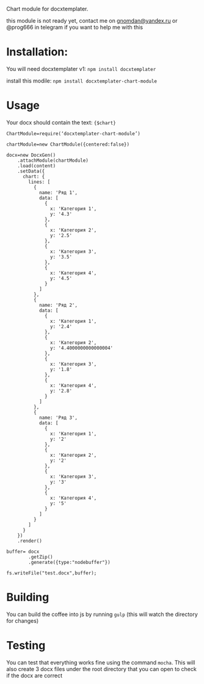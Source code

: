 Chart module for docxtemplater.

this module is not ready yet, contact me on gnomdan@yandex.ru or @prog666 in telegram if you want to help me with this

# Installation:

You will need docxtemplater v1: `npm install docxtemplater`

install this modile: `npm install docxtemplater-chart-module`

# Usage

Your docx should contain the text: `{$chart}`

    ChartModule=require(‘docxtemplater-chart-module’)

    chartModule=new ChartModule({centered:false})

    docx=new DocxGen()
        .attachModule(chartModule)
        .load(content)
        .setData({
          chart: {
            lines: [
              {
                name: 'Ряд 1',
                data: [
                  {
                    x: 'Категория 1',
                    y: '4.3'
                  },
                  {
                    x: 'Категория 2',
                    y: '2.5'
                  },
                  {
                    x: 'Категория 3',
                    y: '3.5'
                  },
                  {
                    x: 'Категория 4',
                    y: '4.5'
                  }
                ]
              },
              {
                name: 'Ряд 2',
                data: [
                  {
                    x: 'Категория 1',
                    y: '2.4'
                  },
                  {
                    x: 'Категория 2',
                    y: '4.4000000000000004'
                  },
                  {
                    x: 'Категория 3',
                    y: '1.8'
                  },
                  {
                    x: 'Категория 4',
                    y: '2.8'
                  }
                ]
              },
              {
                name: 'Ряд 3',
                data: [
                  {
                    x: 'Категория 1',
                    y: '2'
                  },
                  {
                    x: 'Категория 2',
                    y: '2'
                  },
                  {
                    x: 'Категория 3',
                    y: '3'
                  },
                  {
                    x: 'Категория 4',
                    y: '5'
                  }
                ]
              }
            ]
          }
        })
        .render()

    buffer= docx
            .getZip()
            .generate({type:"nodebuffer"})

    fs.writeFile("test.docx",buffer);


# Building

 You can build the coffee into js by running `gulp` (this will watch the directory for changes)

# Testing

You can test that everything works fine using the command `mocha`. This will also create 3 docx files under the root directory that you can open to check if the docx are correct
